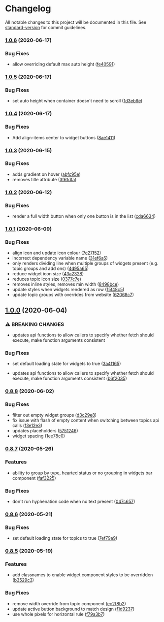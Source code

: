# Changelog

All notable changes to this project will be documented in this file. See [standard-version](https://github.com/conventional-changelog/standard-version) for commit guidelines.

### [1.0.6](https://github.com/rawpixel-public/react-components/compare/v1.0.5...v1.0.6) (2020-06-17)


### Bug Fixes

* allow overriding default max auto height ([fe40591](https://github.com/rawpixel-public/react-components/commit/fe4059164c33493f1c04268b75fe0c2b02c4beae))

### [1.0.5](https://github.com/rawpixel-public/react-components/compare/v1.0.4...v1.0.5) (2020-06-17)


### Bug Fixes

* set auto height when container doesn't need to scroll ([1d3eb6e](https://github.com/rawpixel-public/react-components/commit/1d3eb6e66ddf44d32b651d67f237d67292ccd51e))

### [1.0.4](https://github.com/rawpixel-public/react-components/compare/v1.0.3...v1.0.4) (2020-06-17)


### Bug Fixes

* Add align-items center to widget buttons ([8ae1411](https://github.com/rawpixel-public/react-components/commit/8ae1411acbd7041ffdf99a3dcbcb2031dbe0358f))

### [1.0.3](https://github.com/rawpixel-public/react-components/compare/v1.0.2...v1.0.3) (2020-06-15)


### Bug Fixes

* adds gradient on hover ([abfc95e](https://github.com/rawpixel-public/react-components/commit/abfc95e180c75da174f775cccc6d054f6ea0b416))
* removes title attribute ([3f61dfa](https://github.com/rawpixel-public/react-components/commit/3f61dfab180255f7f5252a0e2c9d5e81375f794d))

### [1.0.2](https://github.com/rawpixel-public/react-components/compare/v1.0.1...v1.0.2) (2020-06-12)


### Bug Fixes

* render a full width button when only one button is in the list ([cda6634](https://github.com/rawpixel-public/react-components/commit/cda6634bd96139425b1d181a58cf9ad4bf1ec6aa))

### [1.0.1](https://github.com/rawpixel-public/react-components/compare/v1.0.0...v1.0.1) (2020-06-09)


### Bug Fixes

* align icon and update icon colour ([7c27f52](https://github.com/rawpixel-public/react-components/commit/7c27f526cf84a4164492ae06d371270a1faebb7d))
* incorrect dependency variable name ([31ef6a5](https://github.com/rawpixel-public/react-components/commit/31ef6a59e7a06eded4d33c696d80e58180f53b07))
* only renders dividing line when multiple groups of widgets present (e.g. topic groups and add ons) ([4d95a65](https://github.com/rawpixel-public/react-components/commit/4d95a65965c83649f22a69dae975920e752f1245))
* reduce widget icon size ([43a2328](https://github.com/rawpixel-public/react-components/commit/43a23280a035856155daf751c638b8136dc31a47))
* reduces topic icon size ([0377c7e](https://github.com/rawpixel-public/react-components/commit/0377c7ec39fda0874e1a3449790d2777cfbfc5fb))
* removes inline styles, removes min width ([8498bce](https://github.com/rawpixel-public/react-components/commit/8498bce84026f55e933d188cd712997bf8345844))
* update styles when widgets rendered as row ([15f48c5](https://github.com/rawpixel-public/react-components/commit/15f48c5bb893f7c9687ca5cdafdbc778e82e754b))
* update topic groups with overrides from website ([62068c7](https://github.com/rawpixel-public/react-components/commit/62068c783f18c9b08284108682fca08f57727c5d))

## [1.0.0](https://github.com/rawpixel-public/react-components/compare/v0.8.8...v1.0.0) (2020-06-04)


### ⚠ BREAKING CHANGES

* updates api functions to allow callers to specify whether fetch should execute, make function arguments consistent

### Bug Fixes

* set default loading state for widgets to true ([3a4f165](https://github.com/rawpixel-public/react-components/commit/3a4f165ec484f4e2403e773de525f110fd930b01))


* updates api functions to allow callers to specify whether fetch should execute, make function arguments consistent ([b6f2035](https://github.com/rawpixel-public/react-components/commit/b6f2035d86fef197ebdb7fda7bd6b8a14113ef9f))

### [0.8.8](https://github.com/rawpixel-public/react-components/compare/v0.8.7...v0.8.8) (2020-06-02)


### Bug Fixes

* filter out empty widget groups ([d3c29e8](https://github.com/rawpixel-public/react-components/commit/d3c29e82b329e34b34f5adaa4545989d6427a8be))
* fix issue with flash of empty content when switching between topics api calls ([f3e12e3](https://github.com/rawpixel-public/react-components/commit/f3e12e3953c379debca8dc0837bd33939313fdee))
* updates placeholders ([5751246](https://github.com/rawpixel-public/react-components/commit/57512469d56477caefff1e65453429850ea20857))
* widget spacing ([1ee78c0](https://github.com/rawpixel-public/react-components/commit/1ee78c0834433fa3363b21942035892d004634ed))

### [0.8.7](https://github.com/rawpixel-public/react-components/compare/v0.8.6...v0.8.7) (2020-05-26)


### Features

* ability to group by type, hearted status or no grouping in widgets bar component ([faf3225](https://github.com/rawpixel-public/react-components/commit/faf3225c0763531431ace4a00eb67b6a3752a038))


### Bug Fixes

* don't run hyphenation code when no text present ([047c657](https://github.com/rawpixel-public/react-components/commit/047c6573860226e32fa862563fdace23ccdb9f8d))

### [0.8.6](https://github.com/rawpixel-public/react-components/compare/v0.8.5...v0.8.6) (2020-05-21)


### Bug Fixes

* set default loading state for topics to true ([7ef79a9](https://github.com/rawpixel-public/react-components/commit/7ef79a9f5dc17c1414d48ee97b849bbbdc3376f3))

### [0.8.5](https://github.com/rawpixel-public/react-components/compare/v0.8.3...v0.8.5) (2020-05-19)


### Features

* add classnames to enable widget component styles to be overridden ([b3529c3](https://github.com/rawpixel-public/react-components/commit/b3529c3bba736c2571cb740677371e32d93caf44))


### Bug Fixes

* remove width override from topic component ([ec2f8b2](https://github.com/rawpixel-public/react-components/commit/ec2f8b2b9649190129930b0b5ddaeb7d8973cacb))
* update active button background to match design ([f1d9237](https://github.com/rawpixel-public/react-components/commit/f1d923777957f324b29522c2143685b8d1435bed))
* use whole pixels for horizontal rule ([f79a3b7](https://github.com/rawpixel-public/react-components/commit/f79a3b726241ac54b9ef0c5ce0b6f42ec7fc1a88))

